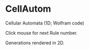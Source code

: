 # CellAutom

Cellular Automata (1D; Wolfram code)

Click mouse for next Rule number.

Generations rendered in 2D.
